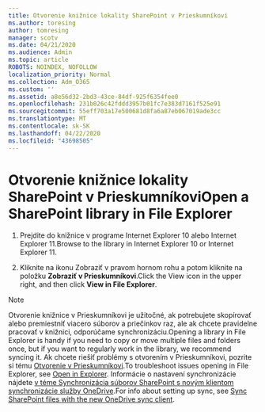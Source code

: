 ```yaml
---
title: Otvorenie knižnice lokality SharePoint v Prieskumníkovi
ms.author: toresing
author: tomresing
manager: scotv
ms.date: 04/21/2020
ms.audience: Admin
ms.topic: article
ROBOTS: NOINDEX, NOFOLLOW
localization_priority: Normal
ms.collection: Adm_O365
ms.custom: ''
ms.assetid: a8e56d32-2bd3-43ce-84df-925f6354fee0
ms.openlocfilehash: 231b026c42fddd3957b01fc7e383d7161f525e91
ms.sourcegitcommit: 55eff703a17e500681d8fa6a87eb067019ade3cc
ms.translationtype: MT
ms.contentlocale: sk-SK
ms.lasthandoff: 04/22/2020
ms.locfileid: "43698505"
---
```

# <a name="open-a-sharepoint-library-in-file-explorer"></a><span data-ttu-id="491a2-102">Otvorenie knižnice lokality SharePoint v Prieskumníkovi</span><span class="sxs-lookup"><span data-stu-id="491a2-102">Open a SharePoint library in File Explorer</span></span>

1. <span data-ttu-id="491a2-103">Prejdite do knižnice v programe Internet Explorer 10 alebo Internet Explorer 11.</span><span class="sxs-lookup"><span data-stu-id="491a2-103">Browse to the library in Internet Explorer 10 or Internet Explorer 11.</span></span> 
    
2. <span data-ttu-id="491a2-104">Kliknite na ikonu Zobraziť v pravom hornom rohu a potom kliknite na položku **Zobraziť v Prieskumníkovi**.</span><span class="sxs-lookup"><span data-stu-id="491a2-104">Click the View icon in the upper right, and then click **View in File Explorer**.</span></span>
    
> [!NOTE]
> <span data-ttu-id="491a2-105">Otvorenie knižnice v Prieskumníkovi je užitočné, ak potrebujete skopírovať alebo premiestniť viacero súborov a priečinkov raz, ale ak chcete pravidelne pracovať v knižnici, odporúčame synchronizáciu.</span><span class="sxs-lookup"><span data-stu-id="491a2-105">Opening a library in File Explorer is handy if you need to copy or move multiple files and folders once, but if you want to regularly work in the library, we recommend syncing it.</span></span> <span data-ttu-id="491a2-106">Ak chcete riešiť problémy s otvorením v Prieskumníkovi, pozrite si tému [Otvorenie v Prieskumníkovi](https://go.microsoft.com/fwlink/?linkid=871665).</span><span class="sxs-lookup"><span data-stu-id="491a2-106">To troubleshoot issues opening in File Explorer, see [Open in Explorer](https://go.microsoft.com/fwlink/?linkid=871665).</span></span> <span data-ttu-id="491a2-107">Informácie o nastavení synchronizácie nájdete [v téme Synchronizácia súborov SharePoint s novým klientom synchronizácie služby OneDrive](https://go.microsoft.com/fwlink/?linkid=871666).</span><span class="sxs-lookup"><span data-stu-id="491a2-107">For info about setting up sync, see [Sync SharePoint files with the new OneDrive sync client](https://go.microsoft.com/fwlink/?linkid=871666).</span></span> 
  

